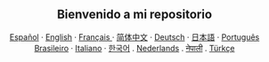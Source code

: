 <p align="center">
 <h2 align="center">Bienvenido a mi repositorio</h2>
</p>
  <p align="center">
    <a href="readme.md">Español</a>
    ·
    <a href="docs/readme_en.md">English</a>
    ·
    <a href="docs/readme_fr.md">Français </a>
    ·
    <a href="docs/readme_cn.md">简体中文</a>
    ·
    <a href="docs/readme_de.md">Deutsch</a>
    ·
    <a href="docs/readme_ja.md">日本語</a>
    ·
    <a href="docs/readme_pt-BR.md">Português Brasileiro</a>
    ·
    <a href="docs/readme_it.md">Italiano</a>
    ·
    <a href="docs/readme_kr.md">한국어</a>
    .
    <a href="docs/readme_nl.md">Nederlands</a>
    .
    <a href="docs/readme_np.md">नेपाली</a>
    .
    <a href="docs/readme_tr.md">Türkçe</a>
  </p>
</p>
